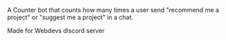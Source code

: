 A Counter bot that counts how many times a user send "recommend me a project" or "suggest me a project" in a chat.

Made for Webdevs discord server
